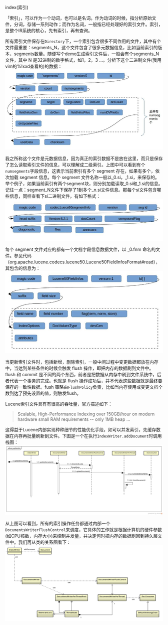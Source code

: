index(索引)

「索引」，可以作为一个动词，也可以是名词。作为动词的时候，指分析原始文件，分词，存储一系列动作；而作为名词，一般指已经处理好的索引文件。索引，是整个IR系统的核心，先有索引，再有查询。

所有索引文件保存在`Directory`下，一个索引包含很多不同作用的文件，其中有个文件最重要：segments_N，这个文件包含了很多元数据信息，比如当前索引的版本，segments数量。随便写个demo生成索引文件后，一般会有个segments_N文件，其中 N 是32进制的数字格式，如1，2，3 ...。分析下这个二进制文件(我用vim的%!xxd查看的)的数据：
![segment_N文件信息](images/segments.jpg)

我之所称这个文件是元数据信息，因为真正的索引数据不是放在这里，而只是保存了怎么读取索引文件的信息，可以理解成二级索引。上图中可以看到有个`numsegments`字段信息，这表示当前索引有多个 segment 存在，如果有多个，依次加载 segment 信息。每个 segment 文件名称一般以_0.si，_1.si，来保存的。举个例子，如果当前索引有两个segment块，则分别加载读取_0.si和_1.si的信息。记住一点：segment_N文件下保存了1到多个_n.si文件信息。那每个si文件包含哪些信息，同样查看下si二进制文件，有如下格式：
![si文件信息](images/segment.jpg)

每个 segment 文件对应的都有一个文档字段信息数据文件，以 _0.fnm 命名的文件。参见代码（org.apache.lucene.codecs.lucene50.Lucene50FieldInfosFormat#read），其包含的信息为：
![fnm文件信息](images/fnm.jpg)

当更新索引文件时，包括新增，删除索引，一般中间过程中变更数据都放在内存中，当达到某些条件的时候会触发 flush 操作，即把内存的数据刷到文件中。flush 和 commit 是不同的两个东西，前者是把数据从内存中刷到文件系统中，后者代表一个事务的完成。也就是 flush 操作成功后，并不代表这些数据就是最终要保存的一致性数据。fush 策略由`FlushPolicy`负责，比如当内存使用或变更文档个数到达了预先设置的值，则触发flush。

Lucene索引文件具有有很高的吞吐量，官方描述如下：

> Scalable, High-Performance Indexing
> over 150GB/hour on modern hardware
>small RAM requirements -- only 1MB heap
> ...

这得益于Lucene内部实现种种细节的性能优化手段，如可以并发索引，先缓存数据在内存再批量刷新到文件。下图是一个在执行`IndexWriter.addDocument`时调用栈图：
![新增索引文件](images/add_doc_seq.jpg)

从上图可以看到，所有的索引操作任务都通过内部一个`DocumentsWriterFlushControl`来调度，它具体的工作就是根据计算机的硬件参数(如CPU核数，内存大小)来控制并发量，并决定何时把内存的数据刷回到持久层文件中。我们再从类的关系图看下：
![IndexWriter关系图](images/dwpt.png)






